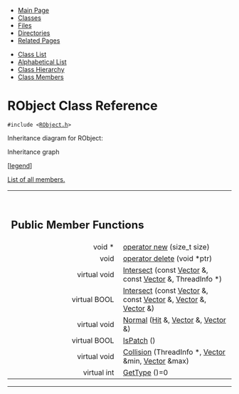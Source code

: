 <div class="tabs">

- [Main Page](index.md)
- <span id="current">[Classes](annotated.md)</span>
- [Files](files.md)
- [Directories](dirs.md)
- [Related Pages](pages.md)

</div>

<div class="tabs">

- [Class List](annotated.md)
- [Alphabetical List](classes.md)
- [Class Hierarchy](hierarchy.md)
- [Class Members](functions.md)

</div>

# RObject Class Reference

`#include <`<a href="RObject_8h-source.md" class="el"><code>RObject.h</code></a>`>`

Inheritance diagram for RObject:

<span class="image placeholder" original-image-src="classRObject__inherit__graph.gif" original-image-title="" border="0" usemap="#RObject__inherit__map">Inheritance graph</span>

\[[legend](graph_legend.md)\]

[List of all members.](classRObject-members.md)

<table data-border="0" data-cellpadding="0" data-cellspacing="0">
<colgroup>
<col style="width: 50%" />
<col style="width: 50%" />
</colgroup>
<tbody>
<tr>
<td></td>
<td></td>
</tr>
<tr>
<td colspan="2"><br />
&#10;<h2 id="public-member-functions">Public Member Functions</h2></td>
</tr>
<tr>
<td class="memItemLeft" style="text-align: right;" data-nowrap="" data-valign="top">void * </td>
<td class="memItemRight" data-valign="bottom"><a href="classRObject.md#650118fc0cd96c1cd00cb1243c5e3358" class="el">operator new</a> (size_t size)</td>
</tr>
<tr>
<td class="memItemLeft" style="text-align: right;" data-nowrap="" data-valign="top">void </td>
<td class="memItemRight" data-valign="bottom"><a href="classRObject.md#b2a90b0840ba0f087728d89d27353935" class="el">operator delete</a> (void *ptr)</td>
</tr>
<tr>
<td class="memItemLeft" style="text-align: right;" data-nowrap="" data-valign="top">virtual void </td>
<td class="memItemRight" data-valign="bottom"><a href="classRObject.md#ebc1dd006469e892a02410cbfdd1d3ec" class="el">Intersect</a> (const <a href="classVector.md" class="el">Vector</a> &amp;, const <a href="classVector.md" class="el">Vector</a> &amp;, ThreadInfo *)</td>
</tr>
<tr>
<td class="memItemLeft" style="text-align: right;" data-nowrap="" data-valign="top">virtual BOOL </td>
<td class="memItemRight" data-valign="bottom"><a href="classRObject.md#3a8a40efddd68314bac0f4f5cb5d99fb" class="el">Intersect</a> (const <a href="classVector.md" class="el">Vector</a> &amp;, const <a href="classVector.md" class="el">Vector</a> &amp;, <a href="classVector.md" class="el">Vector</a> &amp;, <a href="classVector.md" class="el">Vector</a> &amp;)</td>
</tr>
<tr>
<td class="memItemLeft" style="text-align: right;" data-nowrap="" data-valign="top">virtual void </td>
<td class="memItemRight" data-valign="bottom"><a href="classRObject.md#8a11f22291743884b9331d9cb58e455e" class="el">Normal</a> (<a href="classHit.md" class="el">Hit</a> &amp;, <a href="classVector.md" class="el">Vector</a> &amp;, <a href="classVector.md" class="el">Vector</a> &amp;)</td>
</tr>
<tr>
<td class="memItemLeft" style="text-align: right;" data-nowrap="" data-valign="top">virtual BOOL </td>
<td class="memItemRight" data-valign="bottom"><a href="classRObject.md#4bffe3bafe7317374a6eb3369ba34453" class="el">IsPatch</a> ()</td>
</tr>
<tr>
<td class="memItemLeft" style="text-align: right;" data-nowrap="" data-valign="top">virtual void </td>
<td class="memItemRight" data-valign="bottom"><a href="classRObject.md#baba436d04765f15dccba87a6a9a0b26" class="el">Collision</a> (ThreadInfo *, <a href="classVector.md" class="el">Vector</a> &amp;min, <a href="classVector.md" class="el">Vector</a> &amp;max)</td>
</tr>
<tr>
<td class="memItemLeft" style="text-align: right;" data-nowrap="" data-valign="top">virtual int </td>
<td class="memItemRight" data-valign="bottom"><a href="classRObject.md#13122199faaf2c52d0df4d93fc16f11c" class="el">GetType</a> ()=0</td>
</tr>
</tbody>
</table>

------------------------------------------------------------------------

<span id="_details"></span>

